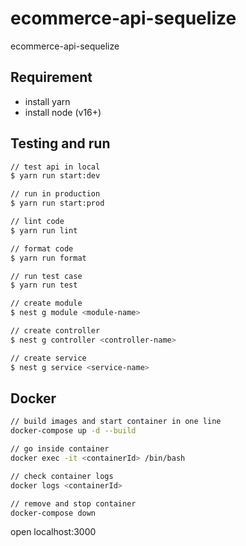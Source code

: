 # ecommerce-api-sequelize

ecommerce-api-sequelize

## Requirement

- install yarn
- install node (v16+)

## Testing and run

```zsh
// test api in local
$ yarn run start:dev

// run in production
$ yarn run start:prod

// lint code
$ yarn run lint

// format code
$ yarn run format

// run test case
$ yarn run test

// create module
$ nest g module <module-name>

// create controller
$ nest g controller <controller-name>

// create service
$ nest g service <service-name>
```

## Docker

```zsh
// build images and start container in one line
docker-compose up -d --build

// go inside container
docker exec -it <containerId> /bin/bash

// check container logs
docker logs <containerId>

// remove and stop container
docker-compose down
```

open localhost:3000
